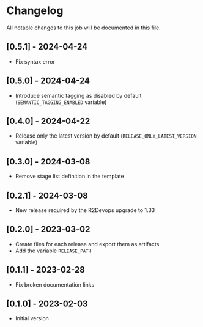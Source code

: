 # Changelog
All notable changes to this job will be documented in this file.

## [0.5.1] - 2024-04-24
* Fix syntax error

## [0.5.0] - 2024-04-24
* Introduce semantic tagging as disabled by default (`SEMANTIC_TAGGING_ENABLED` variable)

## [0.4.0] - 2024-04-22
* Release only the latest version by default (`RELEASE_ONLY_LATEST_VERSION` variable)

## [0.3.0] - 2024-03-08
* Remove stage list definition in the template

## [0.2.1] - 2024-03-08
* New release required by the R2Devops upgrade to 1.33

## [0.2.0] - 2023-03-02
* Create files for each release and export them as artifacts
* Add the variable `RELEASE_PATH`

## [0.1.1] - 2023-02-28
* Fix broken documentation links

## [0.1.0] - 2023-02-03
* Initial version
